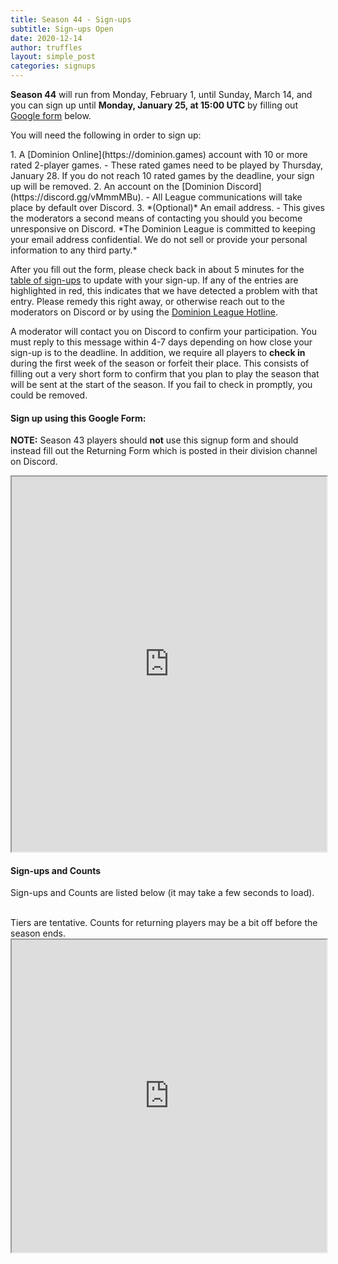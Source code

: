 ```yaml
---
title: Season 44 - Sign-ups
subtitle: Sign-ups Open
date: 2020-12-14
author: truffles
layout: simple_post
categories: signups
---
```

**Season 44** will run from Monday, February 1, until Sunday, March 14, and you can sign up until **Monday, January 25, at 15:00 UTC** by filling out [Google form](#sign-up-using-this-google-form) below.

You will need the following in order to sign up:

<div class="instructions-div" markdown="1">
1. A [Dominion Online](https://dominion.games) account with 10 or more rated 2-player games.
- These rated games need to be played by Thursday, January 28. If you do not reach 10 rated games by the deadline, your sign up will be removed.
2. An account on the [Dominion Discord](https://discord.gg/vMmmMBu).
- All League communications will take place by default over Discord.
3. *(Optional)* An email address.
- This gives the moderators a second means of contacting you should you become unresponsive on Discord. *The Dominion League is committed to keeping your email address confidential. We do not sell or provide your personal information to any third party.*
</div>

After you fill out the form, please check back in about 5 minutes for the [table of sign-ups](#sign-ups-and-counts) to update with your sign-up. If any of the entries are highlighted in red, this indicates that we have detected a problem with that entry. Please remedy this right away, or otherwise reach out to the moderators on Discord or by using the [Dominion League Hotline](http://dominionleague.org/hotline).

A moderator will contact you on Discord to confirm your participation. You must reply to this message within 4-7 days depending on how close your sign-up is to the deadline. In addition, we require all players to **check in** during the first week of the season or forfeit their place. This consists of filling out a very short form to confirm that you plan to play the season that will be sent at the start of the season. If you fail to check in promptly, you could be removed.

#### Sign up using this Google Form:

**NOTE:** Season 43 players should **not** use this signup form and should instead fill out the Returning Form which is posted in their division channel on Discord.

<div class="sheets">

<iframe src="https://docs.google.com/forms/d/e/1FAIpQLSe8Vbjv0WSkhjr_GGboaNPfBamrSTpJE_MlYFIvUNpUxVpwVg/viewform?embedded=true" width="100%" height="600">Loading…</iframe>
</div>

#### Sign-ups and Counts
Sign-ups and Counts are listed below (it may take a few seconds to load).

<br>
Tiers are tentative. Counts for returning players may be a bit off before the season ends.

<div class="sheets">
  <iframe src="https://docs.google.com/spreadsheets/d/e/2PACX-1vQ9mmGy6Rt8NV8S79C958Q4KqjxIXLYi7z_IfNxFVbQOHC1FGqjXDX7COuZhQgBBmYBnyTFv76J25Xt/pubhtml" height="500" width="100%">Loading...</iframe>
</div>